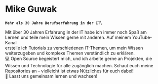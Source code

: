 # Mike Guwak

**`Mehr als 30 Jahre Berufserfahrung in der IT`**\

Mit über 30 Jahren Erfahrung in der IT habe ich immer noch Spaß am Lernen und teile mein Wissen gerne mit anderen. Auf meinem YouTube-Kanal\
erstelle ich Tutorials zu verschiedenen IT-Themen, um mein Wissen weiterzugeben und komplexe Themen verständlich zu erklären.\
💻 Open Source begeistert mich, und ich arbeite gerne an Projekten, die Wissen und Technologie für alle zugänglich machen. Schaut euch meine Repositories an – vielleicht ist etwas Nützliches für euch dabei!\
🚀 Lasst uns gemeinsam lernen und wachsen!

<!--
**guwak/guwak** is a ✨ _special_ ✨ repository because its `README.md` (this file) appears on your GitHub profile.

Here are some ideas to get you started:

- 🔭 I’m currently working on ...
- 🌱 I’m currently learning ...
- 👯 I’m looking to collaborate on ...
- 🤔 I’m looking for help with ...
- 💬 Ask me about ...
- 📫 How to reach me: ...
- 😄 Pronouns: ...
- ⚡ Fun fact: ...
-->
